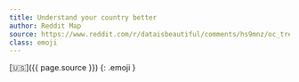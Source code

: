 ```yaml
---
title: Understand your country better 
author: Reddit Map
source: https://www.reddit.com/r/dataisbeautiful/comments/hs9mnz/oc_trending_google_searches_by_state_between_2018/
class: emoji
---
```


[🇺🇸]({{ page.source }})
{: .emoji }